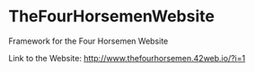 # TheFourHorsemenWebsite
Framework for the Four Horsemen Website

Link to the Website: http://www.thefourhorsemen.42web.io/?i=1
